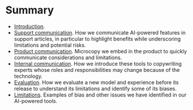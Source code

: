# Summary
- [Introduction](./introduction.md).
- [Support communication](support.md). How we communicate AI-powered features in support articles, in particular to highlight benefits while underscoring limitations and potential risks.
- [Product communication](product.md). Microcopy we embed in the product to quickly communicate considerations and limitations.
- [Internal communication](internal.md). How we introduce these tools to copywriting experts whose roles and responsibilities may change because of the technology.
- [Evaluation](evaluation.md). How we evaluate a new model and experience before its release to understand its limitations and identify some of its biases.
- [Limitations](limitations.md). Examples of bias and other issues we have identified in our AI-powered tools.